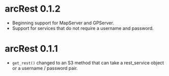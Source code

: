 # arcRest 0.1.2

* Beginning support for MapServer and GPServer.
* Support for services that do not require a username and password.

# arcRest 0.1.1

* `get_rest()` changed to an S3 method that can take a rest_service object or a username / password pair. 
